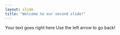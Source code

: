 ```yaml
---
layout: slide
title: "Welcome to our second slide!"
---
```

Your text goes right here
Use the left arrow to go back!
